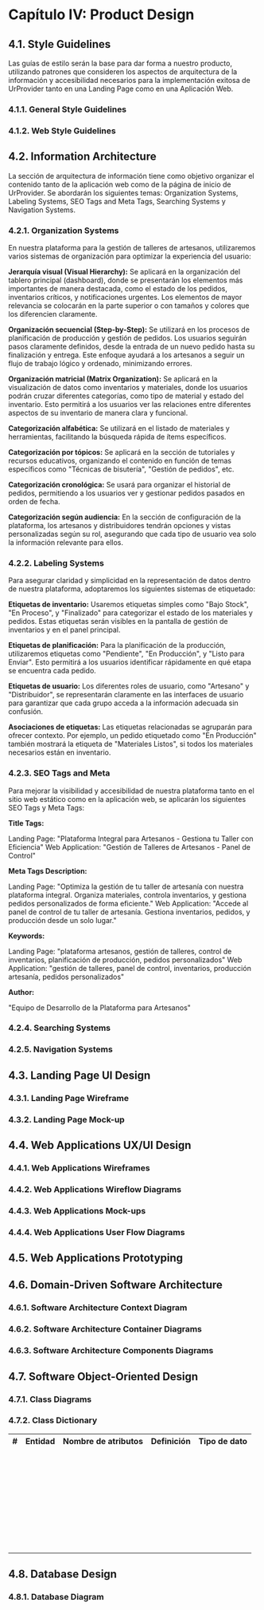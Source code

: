# Capítulo IV: Product Design

## 4.1. Style Guidelines

Las guías de estilo serán la base para dar forma a nuestro producto, utilizando patrones que consideren los aspectos de arquitectura de la información y accesibilidad necesarios para la implementación exitosa de UrProvider tanto en una Landing Page como en una Aplicación Web.

### 4.1.1. General Style Guidelines

### 4.1.2. Web Style Guidelines

## 4.2. Information Architecture

La sección de arquitectura de información tiene como objetivo organizar el contenido tanto de la aplicación web como de la página de inicio de UrProvider. Se abordarán los siguientes temas: Organization Systems, Labeling Systems, SEO
Tags and Meta Tags, Searching Systems y Navigation Systems.

### 4.2.1. Organization Systems

En nuestra plataforma para la gestión de talleres de artesanos, utilizaremos varios sistemas de organización para optimizar la experiencia del usuario:

**Jerarquía visual (Visual Hierarchy):** Se aplicará en la organización del tablero principal (dashboard), donde se presentarán los elementos más importantes de manera destacada, como el estado de los pedidos, inventarios críticos, y notificaciones urgentes. Los elementos de mayor relevancia se colocarán en la parte superior o con tamaños y colores que los diferencien claramente.

**Organización secuencial (Step-by-Step):** Se utilizará en los procesos de planificación de producción y gestión de pedidos. Los usuarios seguirán pasos claramente definidos, desde la entrada de un nuevo pedido hasta su finalización y entrega. Este enfoque ayudará a los artesanos a seguir un flujo de trabajo lógico y ordenado, minimizando errores.

**Organización matricial (Matrix Organization):** Se aplicará en la visualización de datos como inventarios y materiales, donde los usuarios podrán cruzar diferentes categorías, como tipo de material y estado del inventario. Esto permitirá a los usuarios ver las relaciones entre diferentes aspectos de su inventario de manera clara y funcional.

**Categorización alfabética:** Se utilizará en el listado de materiales y herramientas, facilitando la búsqueda rápida de ítems específicos.

**Categorización por tópicos:** Se aplicará en la sección de tutoriales y recursos educativos, organizando el contenido en función de temas específicos como "Técnicas de bisutería", "Gestión de pedidos", etc.

**Categorización cronológica:** Se usará para organizar el historial de pedidos, permitiendo a los usuarios ver y gestionar pedidos pasados en orden de fecha.

**Categorización según audiencia:** En la sección de configuración de la plataforma, los artesanos y distribuidores tendrán opciones y vistas personalizadas según su rol, asegurando que cada tipo de usuario vea solo la información relevante para ellos.

### 4.2.2. Labeling Systems

Para asegurar claridad y simplicidad en la representación de datos dentro de nuestra plataforma, adoptaremos los siguientes sistemas de etiquetado:

**Etiquetas de inventario:** Usaremos etiquetas simples como "Bajo Stock", "En Proceso", y "Finalizado" para categorizar el estado de los materiales y pedidos. Estas etiquetas serán visibles en la pantalla de gestión de inventarios y en el panel principal.

**Etiquetas de planificación:** Para la planificación de la producción, utilizaremos etiquetas como "Pendiente", "En Producción", y "Listo para Enviar". Esto permitirá a los usuarios identificar rápidamente en qué etapa se encuentra cada pedido.

**Etiquetas de usuario:** Los diferentes roles de usuario, como "Artesano" y "Distribuidor", se representarán claramente en las interfaces de usuario para garantizar que cada grupo acceda a la información adecuada sin confusión.

**Asociaciones de etiquetas:** Las etiquetas relacionadas se agruparán para ofrecer contexto. Por ejemplo, un pedido etiquetado como "En Producción" también mostrará la etiqueta de "Materiales Listos", si todos los materiales necesarios están en inventario.

### 4.2.3. SEO Tags and Meta

Para mejorar la visibilidad y accesibilidad de nuestra plataforma tanto en el sitio web estático como en la aplicación web, se aplicarán los siguientes SEO Tags y Meta Tags:

**Title Tags:**

Landing Page: "Plataforma Integral para Artesanos - Gestiona tu Taller con Eficiencia"
Web Application: "Gestión de Talleres de Artesanos - Panel de Control"

**Meta Tags Description:**

Landing Page: "Optimiza la gestión de tu taller de artesanía con nuestra plataforma integral. Organiza materiales, controla inventarios, y gestiona pedidos personalizados de forma eficiente."
Web Application: "Accede al panel de control de tu taller de artesanía. Gestiona inventarios, pedidos, y producción desde un solo lugar."

**Keywords:**

Landing Page: "plataforma artesanos, gestión de talleres, control de inventarios, planificación de producción, pedidos personalizados"
Web Application: "gestión de talleres, panel de control, inventarios, producción artesanía, pedidos personalizados"

**Author:**

"Equipo de Desarrollo de la Plataforma para Artesanos"

### 4.2.4. Searching Systems



### 4.2.5. Navigation Systems



## 4.3. Landing Page UI Design

### 4.3.1. Landing Page Wireframe

### 4.3.2. Landing Page Mock-up

## 4.4. Web Applications UX/UI Design

### 4.4.1. Web Applications Wireframes

### 4.4.2. Web Applications Wireflow Diagrams

### 4.4.3. Web Applications Mock-ups

### 4.4.4. Web Applications User Flow Diagrams

## 4.5. Web Applications Prototyping

## 4.6. Domain-Driven Software Architecture

### 4.6.1. Software Architecture Context Diagram

### 4.6.2. Software Architecture Container Diagrams

### 4.6.3. Software Architecture Components Diagrams

## 4.7. Software Object-Oriented Design

### 4.7.1. Class Diagrams

### 4.7.2. Class Dictionary

<table>
  <tr>
    <th colspan="1">#</th>
    <th colspan="2">Entidad</th>
    <th colspan="2">Nombre de atributos</th>
    <th colspan="4">Definición</th>
    <th colspan="2">Tipo de dato</th>
  </tr>
  <tr>
    <td rowspan="5" colspan="1"></td>
    <td rowspan="5" colspan="2"></td>
    <td colspan="2"></td>
    <td colspan="4"></td>
    <td colspan="2"></td>
    <tr>
      <td colspan="2"></td>
      <td colspan="4"></td>
      <td colspan="2"></td>
    </tr>
    <tr>
      <td colspan="2"></td>
      <td colspan="4"></td>
      <td colspan="2"></td>
    </tr>
    <tr>
      <td colspan="2"></td>
      <td colspan="4"></td>
      <td colspan="2"></td>
    </tr>
    <tr>
      <td colspan="2"></td>
      <td colspan="4"></td>
      <td colspan="2"></td>
    </tr>
  </tr>
  <tr>
    <td rowspan="3" colspan="1"></td>
    <td rowspan="3" colspan="2"></td>
    <td colspan="2"></td>
    <td colspan="4"></td>
    <td colspan="2"></td>
    <tr>
      <td colspan="2"></td>
      <td colspan="4"></td>
      <td colspan="2"></td>
    </tr>
    <tr>
      <td colspan="2"></td>
      <td colspan="4"></td>
      <td colspan="2"></td>
    </tr>
  </tr>
  <tr>
    <td rowspan="3" colspan="1"></td>
    <td rowspan="3" colspan="2"></td>
    <td colspan="2"></td>
    <td colspan="4"></td>
    <td colspan="2"></td>
    <tr>
      <td colspan="2"></td>
      <td colspan="4"></td>
      <td colspan="2"></td>
    </tr>
    <tr>
      <td colspan="2"></td>
      <td colspan="4"></td>
      <td colspan="2"></td>
    </tr>
  </tr>
  <tr>
    <td rowspan="2" colspan="1"></td>
    <td rowspan="2" colspan="2"></td>
    <td colspan="2"></td>
    <td colspan="4"></td>
    <td colspan="2"></td>
    <tr>
      <td colspan="2"></td>
      <td colspan="4"></td>
      <td colspan="2"></td>
    </tr>
  </tr>
  <tr>
    <td rowspan="3" colspan="1"></td>
    <td rowspan="3" colspan="2"></td>
    <td colspan="2"></td>
    <td colspan="4"></td>
    <td colspan="2"></td>
    <tr>
      <td colspan="2"></td>
      <td colspan="4"></td>
      <td colspan="2"></td>
    </tr>
    <tr>
      <td colspan="2"></td>
      <td colspan="4"></td>
      <td colspan="2"></td>
    </tr>
  </tr>
  <tr>
    <td rowspan="5" colspan="1"></td>
    <td rowspan="5" colspan="2"></td>
    <td colspan="2"></td>
    <td colspan="4"></td>
    <td colspan="2"></td>
    <tr>
      <td colspan="2"></td>
      <td colspan="4"></td>
      <td colspan="2"></td>
    </tr>
    <tr>
      <td colspan="2"></td>
      <td colspan="4"></td>
      <td colspan="2"></td>
    </tr>
    <tr>
      <td colspan="2"></td>
      <td colspan="4"></td>
      <td colspan="2"></td>
    </tr> 
    <tr>
      <td colspan="2"></td>
      <td colspan="4"></td>
      <td colspan="2"></td>
    </tr>
  </tr>
  <tr>
    <td rowspan="3" colspan="1"></td>
    <td rowspan="3" colspan="2"></td>
    <td colspan="2"></td>
    <td colspan="4"></td>
    <td colspan="2"></td>
    <tr>
      <td colspan="2"></td>
      <td colspan="4"></td>
      <td colspan="2"></td>
    </tr>
    <tr>
      <td colspan="2"></td>
      <td colspan="4"></td>
      <td colspan="2"></td>
    </tr>
  </tr>
  <tr>
    <td rowspan="3" colspan="1"></td>
    <td rowspan="3" colspan="2"></td>
    <td colspan="2"></td>
    <td colspan="4"></td>
    <td colspan="2"></td>
    <tr>
      <td colspan="2"></td>
      <td colspan="4"></td>
      <td colspan="2"></td>
    </tr>
    <tr>
      <td colspan="2"></td>
      <td colspan="4"></td>
      <td colspan="2"></td>
    </tr>
  </tr>
  <tr>
    <td rowspan="5" colspan="1"></td>
    <td rowspan="5" colspan="2"></td>
    <td colspan="2"></td>
    <td colspan="4"></td>
    <td colspan="2"></td>
    <tr>
      <td colspan="2"></td>
      <td colspan="4"></td>
      <td colspan="2"></td>
    </tr>
    <tr>
      <td colspan="2"></td>
      <td colspan="4"></td>
      <td colspan="2"></td>
    </tr>
    <tr>
      <td colspan="2"></td>
      <td colspan="4"></td>
      <td colspan="2"></td>
    </tr>
    <tr>
      <td colspan="2"></td>
      <td colspan="4"></td>
      <td colspan="2"></td>
    </tr>
  </tr>
  <tr>
    <td rowspan="3" colspan="1"></td>
    <td rowspan="3" colspan="2"></td>
    <td colspan="2"></td>
    <td colspan="4"></td>
    <td colspan="2"></td>
    <tr>
      <td colspan="2"></td>
      <td colspan="4"></td>
      <td colspan="2"></td>
    </tr>
    <tr>
      <td colspan="2"></td>
      <td colspan="4"></td>
      <td colspan="2"></td>
    </tr>
  </tr>
</table>

## 4.8. Database Design

### 4.8.1. Database Diagram
